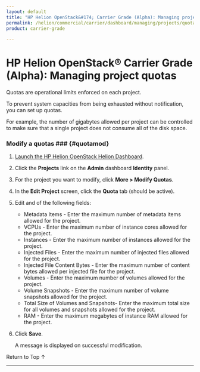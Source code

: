 ```yaml
---
layout: default
title: "HP Helion OpenStack&#174; Carrier Grade (Alpha): Managing project quotas"
permalink: /helion/commercial/carrier/dashboard/managing/projects/quotas/
product: carrier-grade

---
```

<!--UNDER REVISION-->

<script>

function PageRefresh {
onLoad="window.refresh"
}

PageRefresh();

</script>

<!--
<p style="font-size: small;"> <a href="/helion/commercial/carrier/ga1/install/">&#9664; PREV</a> | <a href="/helion/commercial/carrier/ga1/install-overview/">&#9650; UP</a> | <a href="/helion/commercial/carrier/ga1/">NEXT &#9654;</a></p> 
-->

# HP Helion OpenStack&#174; Carrier Grade (Alpha): Managing project quotas

Quotas are operational limits enforced on each project. 

To prevent system capacities from being exhausted without notification, you can set up quotas. 

For example, the number of gigabytes allowed per project can be controlled to make sure that a single project does not consume all of the disk space. 

### Modify a quotas ### {#quotamod}

1. [Launch the HP Helion OpenStack Helion Dashboard](/helion/openstack/carrier/dashboard/login/).

2. Click the **Projects** link on the **Admin** dashboard **Identity** panel.

3. For the project you want to modify, click **More &gt; Modify Quotas**. 

4. In the **Edit Project** screen, click the **Quota** tab (should be active).

5. Edit and of the following fields:

	* Metadata Items - Enter the maximum number of metadata items allowed for the project.
	* VCPUs - Enter the maximum number of instance cores allowed for the project.
	* Instances - Enter the maximum number of instances allowed for the project.
	* Injected Files - Enter the maximum number of injected files allowed for the project.
	* Injected File Content Bytes - Enter the maximum number of content bytes allowed per injected file  for the project.
	* Volumes - Enter the maximum number of volumes allowed for the project.
	* Volume Snapshots - Enter the maximum number of volume snapshots allowed for the project.
	* Total Size of Volumes and Snapshots- Enter the maximum total size for all volumes and snapshots allowed for the project.
	* RAM - Enter the maximum megabytes of instance RAM allowed  for the project.

6. Click **Save**.<br />

	A message is displayed on successful modification.

<p><a href="#top" style="padding:14px 0px 14px 0px; text-decoration: none;"> Return to Top &#8593; </a></p>


----
